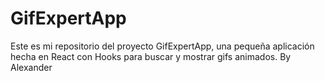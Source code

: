 # GifExpertApp

Este es mi repositorio del proyecto GifExpertApp, una pequeña aplicación hecha en React con Hooks para buscar y mostrar gifs animados.
By Alexander